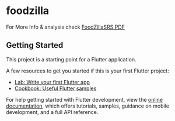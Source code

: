 # foodzilla

For More Info & analysis check [FoodZillaSRS.PDF](https://github.com/Abdallah-Salama2/FoodZilla/blob/main/FoodZilla%20SRS.pdf)
 

## Getting Started

This project is a starting point for a Flutter application.

A few resources to get you started if this is your first Flutter project:

- [Lab: Write your first Flutter app](https://docs.flutter.dev/get-started/codelab)
- [Cookbook: Useful Flutter samples](https://docs.flutter.dev/cookbook)

For help getting started with Flutter development, view the
[online documentation](https://docs.flutter.dev/), which offers tutorials,
samples, guidance on mobile development, and a full API reference.
